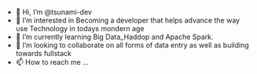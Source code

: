 - 👋 Hi, I’m @tsunami-dev
- 👀 I’m interested in Becoming a developer that helps advance the way use Technology in todays mondern age
- 🌱 I’m currently learning Big Data_Haddop and Apache Spark.
- 💞️ I’m looking to collaborate on all forms of data entry as well as building towards fullstack
- 📫 How to reach me ...

<!---
tsunami-dev/tsunami-dev is a ✨ special ✨ repository because its `README.md` (this file) appears on your GitHub profile.
You can click the Preview link to take a look at your changes.
--->
